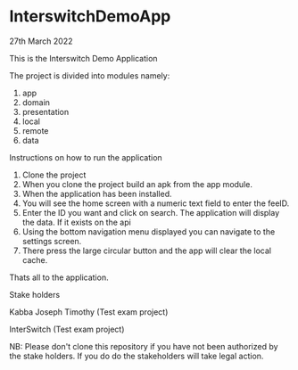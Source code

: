 # InterswitchDemoApp
27th March 2022

This is the Interswitch Demo Application

The project is divided into modules namely:

1. app
2. domain
3. presentation
4. local
5. remote
6. data

Instructions on how to run the application

1. Clone the project
2. When you clone the project build an apk from the app module.
3. When the application has been installed.
4. You will see the home screen with a numeric text field to enter the feeID.
5. Enter the ID you want and click on search. The application will display the data. If it exists on the api
6. Using the bottom navigation menu displayed you can navigate to the settings screen.
7. There press the large circular button and the app will clear the local cache.

Thats all to the application.

Stake holders

Kabba Joseph Timothy 
(Test exam project)

InterSwitch
(Test exam project)

NB: Please don't clone this repository if you have not been authorized by the stake holders. If you do do the stakeholders will take legal action.
